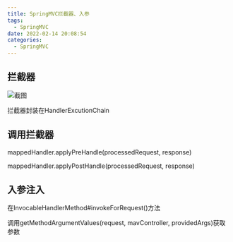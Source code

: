 ```yaml
---
title: SpringMVC拦截器、入参
tags: 
  - SpringMVC
date: 2022-02-14 20:08:54
categories:
  - SpringMVC
---
```


## 拦截器

![截图](https://pic-new-1304161434.cos.ap-guangzhou.myqcloud.com/img/202203292134451.png)

拦截器封装在HandlerExcutionChain

## 调用拦截器

mappedHandler.applyPreHandle(processedRequest, response)

mappedHandler.applyPostHandle(processedRequest, response)

## 入参注入

在InvocableHandlerMethod#invokeForRequest()方法

调用getMethodArgumentValues(request, mavController, providedArgs)获取参数
